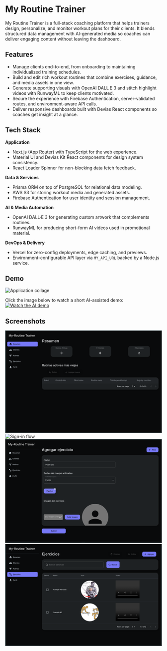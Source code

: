 # My Routine Trainer

My Routine Trainer is a full-stack coaching platform that helps trainers design, personalize, and monitor workout plans for their clients. It blends structured data management with AI-generated media so coaches can deliver engaging content without leaving the dashboard.

## Features

- Manage clients end-to-end, from onboarding to maintaining individualized training schedules.
- Build and edit rich workout routines that combine exercises, guidance, and media assets in one view.
- Generate supporting visuals with OpenAI DALL·E 3 and stitch highlight videos with RunwayML to keep clients motivated.
- Secure the experience with Firebase Authentication, server-validated routes, and environment-aware API calls.
- Deliver responsive dashboards built with Devias React components so coaches get insight at a glance.

## Tech Stack

**Application**

- Next.js (App Router) with TypeScript for the web experience.
- Material UI and Devias Kit React components for design system consistency.
- React Loader Spinner for non-blocking data fetch feedback.

**Data & Services**

- Prisma ORM on top of PostgreSQL for relational data modeling.
- AWS S3 for storing workout media and generated assets.
- Firebase Authentication for user identity and session management.

**AI & Media Automation**

- OpenAI DALL·E 3 for generating custom artwork that complements routines.
- RunwayML for producing short-form AI videos used in promotional material.

**DevOps & Delivery**

- Vercel for zero-config deployments, edge caching, and previews.
- Environment-configurable API layer via `MY_API_URL` backed by a Node.js service.

## Demo

![Application collage](https://gym-routine.s3.us-east-2.amazonaws.com/my-routine-collage.png)

Click the image below to watch a short AI-assisted demo:
[![Watch the AI demo](https://gym-routine.s3.us-east-2.amazonaws.com/ss5.png)](https://gym-routine.s3.us-east-2.amazonaws.com/Screen+Recording+2025-05-20+at+6.55.37%E2%80%AFPM.MOV)

## Screenshots

![Dashboard overview](public/screenshoots/Overview.png)
![Sign-in flow](public/screenshoots/Login.png)
![Add new exercise](public/screenshoots/Agregar%20ejercicio.png)
![Exercises catalogue](public/screenshoots/ejercicios.png)
